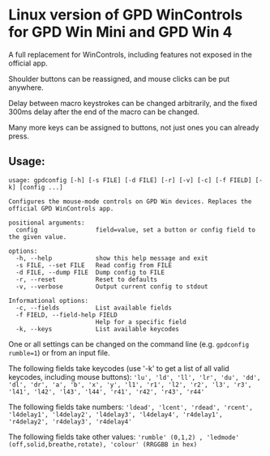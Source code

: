 # Linux version of GPD WinControls for GPD Win Mini and GPD Win 4

A full replacement for WinControls, including features not exposed in the official app.

Shoulder buttons can be reassigned, and mouse clicks can be put anywhere.

Delay between macro keystrokes can be changed arbitrarily, and the fixed 300ms delay after the end of the macro can be changed.

Many more keys can be assigned to buttons, not just ones you can already press.

## Usage:

```
usage: gpdconfig [-h] [-s FILE] [-d FILE] [-r] [-v] [-c] [-f FIELD] [-k] [config ...]

Configures the mouse-mode controls on GPD Win devices. Replaces the official GPD WinControls app.

positional arguments:
  config                field=value, set a button or config field to the given value.

options:
  -h, --help            show this help message and exit
  -s FILE, --set FILE   Read config from FILE
  -d FILE, --dump FILE  Dump config to FILE
  -r, --reset           Reset to defaults
  -v, --verbose         Output current config to stdout

Informational options:
  -c, --fields          List available fields
  -f FIELD, --field-help FIELD
                        Help for a specific field
  -k, --keys            List available keycodes
```

One or all settings can be changed on the command line (e.g. `gpdconfig rumble=1`) or from an input file.

The following fields take keycodes (use '-k' to get a list of all valid keycodes, including mouse buttons):
`'lu', 'ld', 'll', 'lr', 'du', 'dd', 'dl', 'dr', 'a', 'b', 'x', 'y', 'l1', 'r1', 'l2', 'r2', 'l3', 'r3', 'l41', 'l42', 'l43', 'l44', 'r41', 'r42', 'r43', 'r44'`

The following fields take numbers:
`'ldead', 'lcent', 'rdead', 'rcent', 'l4delay1', 'l4delay2', 'l4delay3', 'l4delay4', 'r4delay1', 'r4delay2', 'r4delay3', 'r4delay4'`

The following fields take other values:
`'rumble' (0,1,2) , 'ledmode' (off,solid,breathe,rotate), 'colour' (RRGGBB in hex)`

